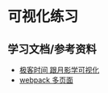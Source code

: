 # 可视化练习



## 学习文档/参考资料
- [极客时间 跟月影学可视化]()
- [webpack 多页面](https://github.com/Clloz/webpack-template)